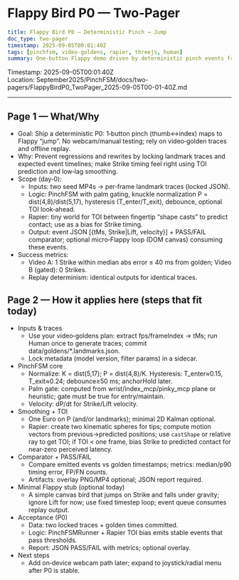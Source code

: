 Flappy Bird P0 — Two‑Pager
==========================

```yaml
title: Flappy Bird P0 — Deterministic Pinch → Jump
doc_type: two-pager
timestamp: 2025-09-05T00:01:40Z
tags: [pinchfsm, video-goldens, rapier, threejs, human]
summary: One‑button Flappy demo driven by deterministic pinch events from video‑golden traces; include Rapier for TOI prediction between fingertips; avoid regressions via replay harness.
```

Timestamp: 2025-09-05T00:01:40Z  
Location: September2025/PinchFSM/docs/two-pagers/FlappyBirdP0_TwoPager_2025-09-05T00-01-40Z.md

---

Page 1 — What/Why
------------------

- Goal: Ship a deterministic P0: 1‑button pinch (thumb↔index) maps to Flappy “jump”. No webcam/manual testing; rely on video‑golden traces and offline replay.
- Why: Prevent regressions and rewrites by locking landmark traces and expected event timelines; make Strike timing feel right using TOI prediction and low‑lag smoothing.
- Scope (day‑0):
  - Inputs: two seed MP4s → per‑frame landmark traces (locked JSON).
  - Logic: PinchFSM with palm gating, knuckle normalization P = dist(4,8)/dist(5,17), hysteresis (T_enter/T_exit), debounce, optional TOI look‑ahead.
  - Rapier: tiny world for TOI between fingertip “shape casts” to predict contact; use as a bias for Strike timing.
  - Output: event JSON [{tMs, Strike|Lift, velocity}] + PASS/FAIL comparator; optional micro‑Flappy loop (DOM canvas) consuming these events.
- Success metrics:
  - Video A: 1 Strike within median abs error ≤ 40 ms from golden; Video B (gated): 0 Strikes.
  - Replay determinism: identical outputs for identical traces.

Page 2 — How it applies here (steps that fit today)
---------------------------------------------------

- Inputs & traces
  - Use your video‑goldens plan: extract fps/frameIndex → tMs; run Human once to generate traces; commit data/goldens/*.landmarks.json.
  - Lock metadata (model version, filter params) in a sidecar.
- PinchFSM core
  - Normalize: K = dist(5,17); P = dist(4,8)/K. Hysteresis: T_enter≈0.15, T_exit≈0.24; debounce≥50 ms; anchorHold later.
  - Palm gate: computed from wrist/index_mcp/pinky_mcp plane or heuristic; gate must be true for entry/maintain.
  - Velocity: dP/dt for Strike/Lift velocity.
- Smoothing + TOI
  - One Euro on P (and/or landmarks); minimal 2D Kalman optional.
  - Rapier: create two kinematic spheres for tips; compute motion vectors from previous→predicted positions; use `castShape` or relative ray to get TOI; if TOI < one frame, bias Strike to predicted contact for near‑zero perceived latency.
- Comparator + PASS/FAIL
  - Compare emitted events vs golden timestamps; metrics: median/p90 timing error, FP/FN counts.
  - Artifacts: overlay PNG/MP4 optional; JSON report required.
- Minimal Flappy stub (optional today)
  - A simple canvas bird that jumps on Strike and falls under gravity; ignore Lift for now; use fixed timestep loop; event queue consumes replay output.
- Acceptance (P0)
  - Data: two locked traces + golden times committed.
  - Logic: PinchFSMRunner + Rapier TOI bias emits stable events that pass thresholds.
  - Report: JSON PASS/FAIL with metrics; optional overlay.
- Next steps
  - Add on‑device webcam path later; expand to joystick/radial menu after P0 is stable.
